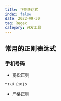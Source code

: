 ```yaml
---
title: 正则表达式
index: false
date: 2022-09-30
tag: Regex
category: 开发工具
---
```


## 常用的正则表达式

### 手机号码

- 宽松正则
```
^1\d {10}$
```

- 严格正则